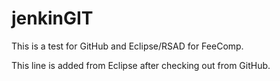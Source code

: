 # jenkinGIT
This is a test for GitHub and Eclipse/RSAD for FeeComp.

This line is added from Eclipse after checking out from GitHub.